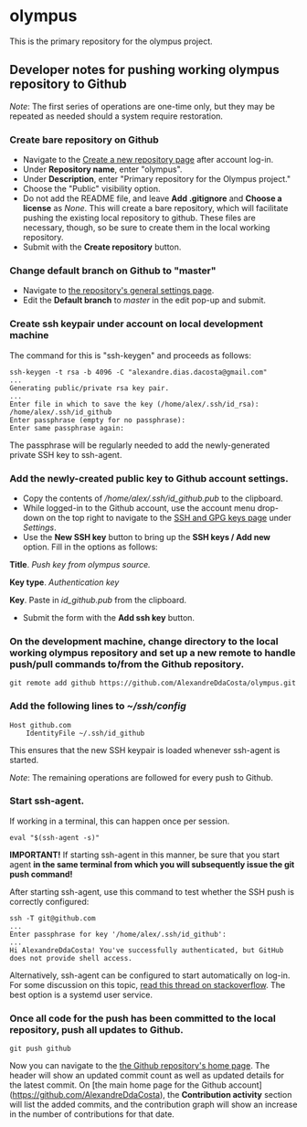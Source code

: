 # olympus

This is the primary repository for the olympus project.

## Developer notes for pushing working olympus repository to Github

*Note*: The first series of operations are one-time only, but they may be repeated as needed should a system
require restoration.

### Create bare repository on Github

* Navigate to the [Create a new repository page](https://github.com/new) after account log-in.
* Under **Repository name**, enter "olympus".
* Under **Description**, enter "Primary repository for the Olympus project."
* Choose the "Public" visibility option.
* Do not add the README file, and leave **Add .gitignore** and **Choose a license** as *None*. This will
create a bare repository, which will facilitate pushing the existing local repository to github. These
files are necessary, though, so be sure to create them in the local working repository.
* Submit with the **Create repository** button.

### Change default branch on Github to "master"

* Navigate to [the repository's general settings page](https://github.com/AlexandreDdaCosta/olympus/settings).
* Edit the **Default branch** to *master* in the edit pop-up and submit.

### Create ssh keypair under account on local development machine

The command for this is "ssh-keygen" and proceeds as follows:

```
ssh-keygen -t rsa -b 4096 -C "alexandre.dias.dacosta@gmail.com"
...
Generating public/private rsa key pair.
...
Enter file in which to save the key (/home/alex/.ssh/id_rsa): /home/alex/.ssh/id_github
Enter passphrase (empty for no passphrase):
Enter same passphrase again:
```

The passphrase will be regularly needed to add the newly-generated private SSH key to ssh-agent.

###  Add the newly-created public key to Github account settings.

* Copy the contents of */home/alex/.ssh/id_github.pub* to the clipboard.
* While logged-in to the Github account, use the account menu drop-down on the top right to navigate to the 
[SSH and GPG keys page](https://github.com/settings/keys) under *Settings*.
* Use the **New SSH key** button to bring up the **SSH keys / Add new** option. Fill in the options as follows:

**Title**. *Push key from olympus source.*

**Key type**. *Authentication key*

**Key**. Paste in *id_github.pub* from the clipboard.

* Submit the form with the **Add ssh key** button.

### On the development machine, change directory to the local working olympus repository and set up a new remote to handle push/pull commands to/from the Github repository.

```
git remote add github https://github.com/AlexandreDdaCosta/olympus.git
```

### Add the following lines to *~/ssh/config* 

```
Host github.com
    IdentityFile ~/.ssh/id_github
```

This ensures that the new SSH keypair is loaded whenever ssh-agent is started.

*Note*: The remaining operations are followed for every push to Github.

### Start ssh-agent.

If working in a terminal, this can happen once per session.

```
eval "$(ssh-agent -s)"
```

**IMPORTANT!** If starting ssh-agent in this manner, be sure that you start agent **in the same terminal from which you will
subsequently issue the git push command!**

After starting ssh-agent, use this command to test whether the SSH push is correctly configured:

```
ssh -T git@github.com
...
Enter passphrase for key '/home/alex/.ssh/id_github':
...
Hi AlexandreDdaCosta! You've successfully authenticated, but GitHub does not provide shell access.
```

Alternatively, ssh-agent can be configured to start automatically on log-in. For some discussion on this topic,
[read this thread on stackoverflow](https://stackoverflow.com/questions/18880024/start-ssh-agent-on-login). The best
option is a systemd user service.

### Once all code for the push has been committed to the local repository, push all updates to Github.  

```
git push github
```

Now you can navigate to the [the Github repository's home page](https://github.com/AlexandreDdaCosta/olympus). The header
will show an updated commit count as well as updated details for the latest commit. On
[the main home page for the Github account] (https://github.com/AlexandreDdaCosta),
the **Contribution activity** section will list the added commits, and the
contribution graph will show an increase in the number of contributions for that date. 
